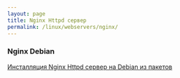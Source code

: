 ```yaml
---
layout: page
title: Nginx Httpd сервер
permalink: /linux/webservers/nginx/
---
```


### Nginx Debian

[Инсталляция Nginx Httpd сервер на Debian из пакетов](/linux/webservers/nginx/debian/installation/)  
